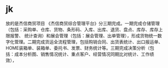 # jk
放的是杰信商贸项目
《杰信商贸综合管理平台》分三期完成。一期完成仓储管理（包括：采购单、仓库、货物、条形码、入库、出库、退货、盘点、库存、库存上限报警、
统计查询）和展会管理（包括：展会管理、出单管理），形成货物统一数字化管理。二期完成货运全流程管理，包括购销合同、出货表统计、出口报运单、
HOME装箱单、装箱单、委托书、发票、财务统计等。三期完成决策分析（包括：成本分析图、销售情况统计、重点客户、经营情况同期比对统计、工作绩效），


